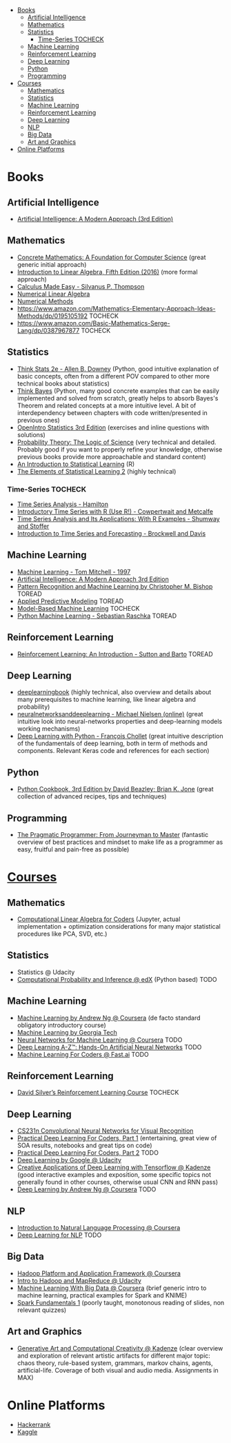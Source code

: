 <!-- MarkdownTOC autolink="true" -->

- [Books](#books)
	- [Artificial Intelligence](#artificial-intelligence)
	- [Mathematics](#mathematics)
	- [Statistics](#statistics)
		- [Time-Series TOCHECK](#time-series-tocheck)
	- [Machine Learning](#machine-learning)
	- [Reinforcement Learning](#reinforcement-learning)
	- [Deep Learning](#deep-learning)
	- [Python](#python)
	- [Programming](#programming)
- [Courses](#courses)
	- [Mathematics](#mathematics-1)
	- [Statistics](#statistics-1)
	- [Machine Learning](#machine-learning-1)
	- [Reinforcement Learning](#reinforcement-learning-1)
	- [Deep Learning](#deep-learning-1)
	- [NLP](#nlp)
	- [Big Data](#big-data)
	- [Art and Graphics](#art-and-graphics)
- [Online Platforms](#online-platforms)

<!-- /MarkdownTOC -->

# Books

## Artificial Intelligence
* [Artificial Intelligence: A Modern Approach (3rd Edition)](https://www.amazon.com/Artificial-Intelligence-Modern-Approach-3rd/dp/0136042597)

## Mathematics
* [Concrete Mathematics: A Foundation for Computer Science](https://www.amazon.it/Concrete-Mathematics-Foundation-Computer-Science/dp/0201558025) (great generic initial approach)
* [Introduction to Linear Algebra, Fifth Edition (2016)](http://math.mit.edu/~gs/linearalgebra/) (more formal approach)
* [Calculus Made Easy - Silvanus P. Thompson]()
* [Numerical Linear Algebra](https://www.amazon.com/Numerical-Linear-Algebra-Lloyd-Trefethen/dp/0898713617)
* [Numerical Methods](https://www.amazon.com/Numerical-Methods-Analysis-Implementation-Algorithms/dp/0691151229)
* https://www.amazon.com/Mathematics-Elementary-Approach-Ideas-Methods/dp/0195105192 TOCHECK
* https://www.amazon.com/Basic-Mathematics-Serge-Lang/dp/0387967877 TOCHECK

## Statistics
* [Think Stats 2e - Allen B. Downey](http://greenteapress.com/wp/think-stats-2e/) (Python, good intuitive explanation of basic concepts, often from a different POV compared to other more technical books about statistics)
* [Think Bayes](http://greenteapress.com/wp/think-bayes/) (Python, many good concrete examples that can be easily implemented and solved from scratch, greatly helps to absorb Bayes's Theorem and related concepts at a more intuitive level. A bit of interdependency between chapters with code written/presented in previous ones)
* [OpenIntro Statistics 3rd Edition](https://www.openintro.org/stat/textbook.php?stat_book=os) (exercises and inline questions with solutions)
* [Probability Theory: The Logic of Science](https://www.goodreads.com/book/show/151848.Probability_Theory) (very technical and detailed. Probably good if you want to properly refine your knowledge, otherwise previous books provide more approachable and standard content)
* [An Introduction to Statistical Learning](http://www-bcf.usc.edu/~gareth/ISL/) (R)
* [The Elements of Statistical Learning 2](https://web.stanford.edu/~hastie/Papers/ESLII.pdf) (highly technical)

### Time-Series TOCHECK
* [Time Series Analysis - Hamilton](https://www.amazon.com/gp/product/0691042896)
* [Introductory Time Series with R (Use R!) - Cowpertwait and Metcalfe](https://www.amazon.com/gp/product/038788697)
* [Time Series Analysis and Its Applications: With R Examples - Shumway and Stoffer](https://www.amazon.co.uk/d/Books/Time-Analysis-Its-Applications-Statistics/144197864X)
* [Introduction to Time Series and Forecasting - Brockwell and Davis](https://www.amazon.com/Introduction-Series-Forecasting-Springer-Statistics/dp/0387953515/)

## Machine Learning
* [Machine Learning - Tom Mitchell - 1997](http://www.cs.cmu.edu/~tom/mlbook.html)
* [Artificial Intelligence: A Modern Approach 3rd Edition](http://aima.cs.berkeley.edu/)
* [Pattern Recognition and Machine Learning by Christopher M. Bishop](http://www.springer.com/gp/book/9780387310732) TOREAD
* [Applied Predictive Modeling](http://appliedpredictivemodeling.com/) TOREAD
* [Model-Based Machine Learning](http://mbmlbook.com/index.html) TOCHECK
* [Python Machine Learning - Sebastian Raschka](https://www.amazon.com/Python-Machine-Learning-scikit-learn-TensorFlow/dp/1787125939) TOREAD

## Reinforcement Learning
* [Reinforcement Learning: An Introduction - Sutton and Barto](http://incompleteideas.net/sutton/book/the-book-2nd.html) TOREAD
 
## Deep Learning
* [deeplearningbook](http://www.deeplearningbook.org/) (highly technical, also overview and details about many prerequisites to machine learning, like linear algebra and probability)
* [neuralnetworksanddeeplearning - Michael Nielsen (online)](http://neuralnetworksanddeeplearning.com/) (great intuitive look into neural-networks properties and deep-learning models working mechanisms)
* [Deep Learning with Python - François Chollet](https://github.com/fchollet/deep-learning-with-python-notebooks) (great intuitive description of the fundamentals of deep learning, both in term of methods and components. Relevant Keras code and references for each section)

## Python
* [Python Cookbook, 3rd Edition by David Beazley; Brian K. Jone](http://shop.oreilly.com/product/0636920027072.do) (great collection of advanced recipes, tips and techniques)

## Programming
* [The Pragmatic Programmer: From Journeyman to Master](https://www.amazon.com/Pragmatic-Programmer-Journeyman-Master/dp/020161622X) (fantastic overview of best practices and mindset to make life as a programmer as easy, fruitful and pain-free as possible)


# [Courses](https://www.class-central.com/)

## Mathematics
* [Computational Linear Algebra for Coders](https://github.com/fastai/numerical-linear-algebra/blob/master/README.md) (Jupyter, actual implementation + optimization considerations for many major statistical procedures like PCA, SVD, etc.)

## Statistics
* Statistics @ Udacity
* [Computational Probability and Inference @ edX](https://www.edx.org/course/computational-probability-inference-mitx-6-008-1x) (Python based) TODO

## Machine Learning
* [Machine Learning by Andrew Ng @ Coursera](https://www.coursera.org/learn/machine-learning) (de facto standard obligatory introductory course)
* [Machine Learning by Georgia Tech](https://www.udacity.com/course/machine-learning--ud262)
* [Neural Networks for Machine Learning @ Coursera](https://www.coursera.org/learn/neural-networks) TODO
* [Deep Learning A-Z™: Hands-On Artificial Neural Networks](https://www.udemy.com/deeplearning/) TODO
* [Machine Learning For Coders @ Fast.ai](http://www.fast.ai/2018/09/26/ml-launch/) TODO

## Reinforcement Learning
* [David Silver’s Reinforcement Learning Course](http://www0.cs.ucl.ac.uk/staff/d.silver/web/Teaching.html) TOCHECK

## Deep Learning
* [CS231n Convolutional Neural Networks for Visual Recognition](https://cs231n.github.io/)
* [Practical Deep Learning For Coders, Part 1](http://course.fast.ai/index.html) (entertaining, great view of SOA results, notebooks and great tips on code)
* [Practical Deep Learning For Coders, Part 2](http://www.fast.ai/2017/07/28/deep-learning-part-two-launch/) TODO
* [Deep Learning by Google @ Udacity](https://classroom.udacity.com/courses/ud730)
* [Creative Applications of Deep Learning with Tensorflow @ Kadenze](https://www.kadenze.com/courses/creative-applications-of-deep-learning-with-tensorflow-iv) (good interactive examples and exposition, some specific topics not generally found in other courses, otherwise usual CNN and RNN pass)
* [Deep Learning by Andrew Ng @ Coursera](https://www.deeplearning.ai/) TODO

## NLP
* [Introduction to Natural Language Processing @ Coursera]()
* [Deep Learning for NLP](http://cs224d.stanford.edu/syllabus.html) TODO

## Big Data
* [Hadoop Platform and Application Framework @ Coursera](https://www.coursera.org/learn/hadoop)
* [Intro to Hadoop and MapReduce @ Udacity](https://classroom.udacity.com/courses/ud617)
* [Machine Learning With Big Data @ Coursera](https://www.coursera.org/learn/big-data-machine-learning/home/welcome) (brief generic intro to machine learning, practical examples for Spark and KNIME)
* [Spark Fundamentals 1](https://bigdatauniversity.com/courses/what-is-spark/) (poorly taught, monotonous reading of slides, non relevant quizzes)

## Art and Graphics
* [Generative Art and Computational Creativity @ Kadenze](https://www.kadenze.com/courses/generative-art-and-computational-creativity/info) (clear overview and exploration of relevant artistic artifacts for different major topic: chaos theory, rule-based system, grammars, markov chains, agents, artificial-life. Coverage of both visual and audio media. Assignments in MAX)

# Online Platforms
* [Hackerrank](https://www.hackerrank.com/)
* [Kaggle](https://kaggle.com)